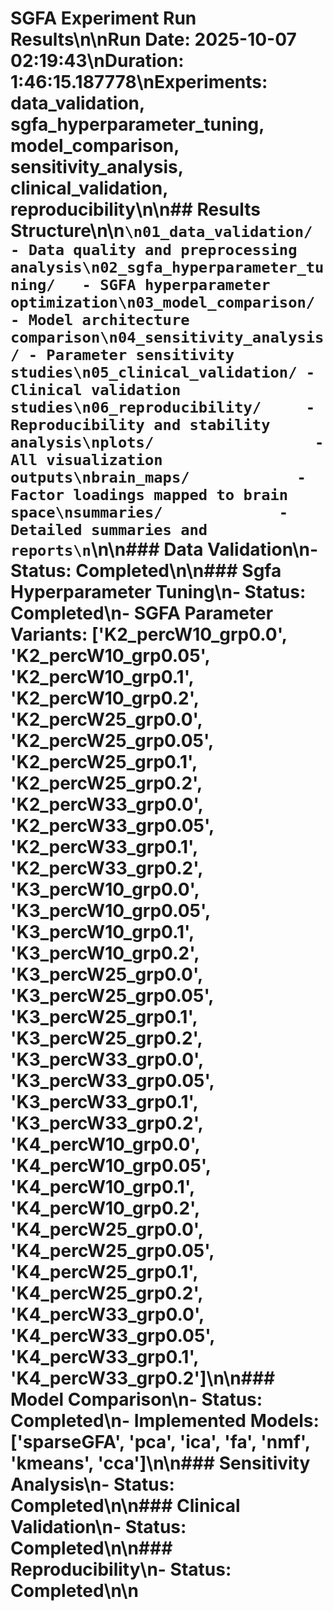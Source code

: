 # SGFA Experiment Run Results\n\n**Run Date:** 2025-10-07 02:19:43\n**Duration:** 1:46:15.187778\n**Experiments:** data_validation, sgfa_hyperparameter_tuning, model_comparison, sensitivity_analysis, clinical_validation, reproducibility\n\n## Results Structure\n\n```\n01_data_validation/     - Data quality and preprocessing analysis\n02_sgfa_hyperparameter_tuning/   - SGFA hyperparameter optimization\n03_model_comparison/   - Model architecture comparison\n04_sensitivity_analysis/ - Parameter sensitivity studies\n05_clinical_validation/ - Clinical validation studies\n06_reproducibility/     - Reproducibility and stability analysis\nplots/                  - All visualization outputs\nbrain_maps/            - Factor loadings mapped to brain space\nsummaries/             - Detailed summaries and reports\n```\n\n### Data Validation\n- Status: Completed\n\n### Sgfa Hyperparameter Tuning\n- Status: Completed\n- SGFA Parameter Variants: ['K2_percW10_grp0.0', 'K2_percW10_grp0.05', 'K2_percW10_grp0.1', 'K2_percW10_grp0.2', 'K2_percW25_grp0.0', 'K2_percW25_grp0.05', 'K2_percW25_grp0.1', 'K2_percW25_grp0.2', 'K2_percW33_grp0.0', 'K2_percW33_grp0.05', 'K2_percW33_grp0.1', 'K2_percW33_grp0.2', 'K3_percW10_grp0.0', 'K3_percW10_grp0.05', 'K3_percW10_grp0.1', 'K3_percW10_grp0.2', 'K3_percW25_grp0.0', 'K3_percW25_grp0.05', 'K3_percW25_grp0.1', 'K3_percW25_grp0.2', 'K3_percW33_grp0.0', 'K3_percW33_grp0.05', 'K3_percW33_grp0.1', 'K3_percW33_grp0.2', 'K4_percW10_grp0.0', 'K4_percW10_grp0.05', 'K4_percW10_grp0.1', 'K4_percW10_grp0.2', 'K4_percW25_grp0.0', 'K4_percW25_grp0.05', 'K4_percW25_grp0.1', 'K4_percW25_grp0.2', 'K4_percW33_grp0.0', 'K4_percW33_grp0.05', 'K4_percW33_grp0.1', 'K4_percW33_grp0.2']\n\n### Model Comparison\n- Status: Completed\n- Implemented Models: ['sparseGFA', 'pca', 'ica', 'fa', 'nmf', 'kmeans', 'cca']\n\n### Sensitivity Analysis\n- Status: Completed\n\n### Clinical Validation\n- Status: Completed\n\n### Reproducibility\n- Status: Completed\n\n